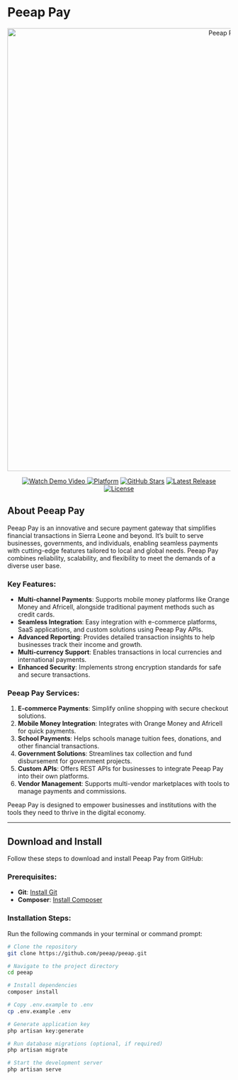 # Peeap Pay

<p align="center">
  <a href="https://peeap.com" target="_blank">
    <img src="https://ai.peeap.com/public/uploads/20241118/762a26e4fc46abdc0982dbe776d3d750.png" width="1000" alt="Peeap Pay Logo">
  </a>
</p>

<p align="center">
  <a href="https://pay.peeap.com" target="_blank">
    <img src="https://img.shields.io/badge/demo-watch%20video-blue" alt="Watch Demo Video">
  </a>
  <a href="https://peeap.com"><img src="https://img.shields.io/badge/platform-Peeap-brightgreen" alt="Platform"></a>
  <a href="https://github.com/peeap/peeap"><img src="https://img.shields.io/github/stars/peeap/peeap" alt="GitHub Stars"></a>
  <a href="https://github.com/peeap/peeap/releases"><img src="https://img.shields.io/github/v/release/peeap/peeap" alt="Latest Release"></a>
  <a href="https://opensource.org/licenses/MIT"><img src="https://img.shields.io/badge/license-MIT-blue.svg" alt="License"></a>
</p>

## About Peeap Pay

Peeap Pay is an innovative and secure payment gateway that simplifies financial transactions in Sierra Leone and beyond. It’s built to serve businesses, governments, and individuals, enabling seamless payments with cutting-edge features tailored to local and global needs. Peeap Pay combines reliability, scalability, and flexibility to meet the demands of a diverse user base.

### Key Features:
- **Multi-channel Payments**: Supports mobile money platforms like Orange Money and Africell, alongside traditional payment methods such as credit cards.
- **Seamless Integration**: Easy integration with e-commerce platforms, SaaS applications, and custom solutions using Peeap Pay APIs.
- **Advanced Reporting**: Provides detailed transaction insights to help businesses track their income and growth.
- **Multi-currency Support**: Enables transactions in local currencies and international payments.
- **Enhanced Security**: Implements strong encryption standards for safe and secure transactions.

### Peeap Pay Services:
1. **E-commerce Payments**: Simplify online shopping with secure checkout solutions.
2. **Mobile Money Integration**: Integrates with Orange Money and Africell for quick payments.
3. **School Payments**: Helps schools manage tuition fees, donations, and other financial transactions.
4. **Government Solutions**: Streamlines tax collection and fund disbursement for government projects.
5. **Custom APIs**: Offers REST APIs for businesses to integrate Peeap Pay into their own platforms.
6. **Vendor Management**: Supports multi-vendor marketplaces with tools to manage payments and commissions.

Peeap Pay is designed to empower businesses and institutions with the tools they need to thrive in the digital economy.

---

## Download and Install

Follow these steps to download and install Peeap Pay from GitHub:

### Prerequisites:
- **Git**: [Install Git](https://git-scm.com/downloads)
- **Composer**: [Install Composer](https://getcomposer.org/download/)

### Installation Steps:

Run the following commands in your terminal or command prompt:

```bash
# Clone the repository
git clone https://github.com/peeap/peeap.git

# Navigate to the project directory
cd peeap

# Install dependencies
composer install

# Copy .env.example to .env
cp .env.example .env

# Generate application key
php artisan key:generate

# Run database migrations (optional, if required)
php artisan migrate

# Start the development server
php artisan serve
